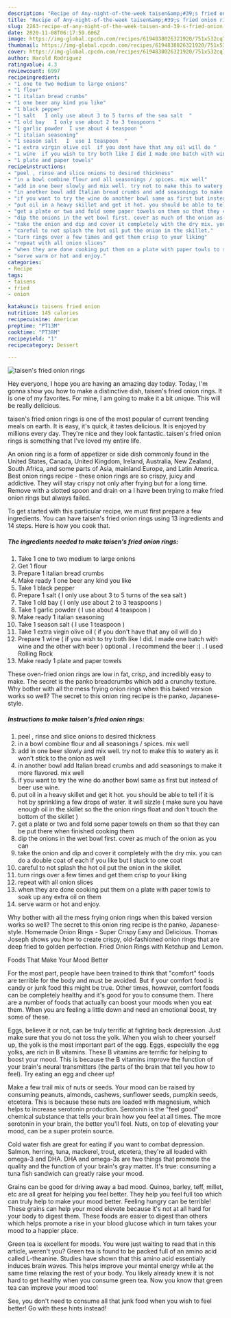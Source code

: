 ```yaml
---
description: "Recipe of Any-night-of-the-week taisen&amp;#39;s fried onion rings"
title: "Recipe of Any-night-of-the-week taisen&amp;#39;s fried onion rings"
slug: 2263-recipe-of-any-night-of-the-week-taisen-and-39-s-fried-onion-rings
date: 2020-11-08T06:17:59.606Z
image: https://img-global.cpcdn.com/recipes/6194838026321920/751x532cq70/taisens-fried-onion-rings-recipe-main-photo.jpg
thumbnail: https://img-global.cpcdn.com/recipes/6194838026321920/751x532cq70/taisens-fried-onion-rings-recipe-main-photo.jpg
cover: https://img-global.cpcdn.com/recipes/6194838026321920/751x532cq70/taisens-fried-onion-rings-recipe-main-photo.jpg
author: Harold Rodriguez
ratingvalue: 4.3
reviewcount: 6997
recipeingredient:
- "1 one to two medium to large onions"
- "1 flour"
- "1 italian bread crumbs"
- "1 one beer any kind you like"
- "1 black pepper"
- "1 salt   I only use about 3 to 5 turns of the sea salt  "
- "1 old bay   I only use about 2 to 3 teaspoons "
- "1 garlic powder  I use about 4 teaspoon "
- "1 italian seasoning"
- "1 season salt   I  use 1 teaspoon  "
- "1 extra virgin olive oil  if you dont have that any oil will do "
- "1 wine  if you wish to try both like I did I made one batch with wine and the other with beer  optional   I recommend the beer    I used Rolling Rock"
- "1 plate and paper towels"
recipeinstructions:
- "peel , rinse and slice onions to desired thickness"
- "in a bowl combine flour and all seasonings / spices. mix well"
- "add in one beer slowly and mix well. try not to make this to watery as it won&#39;t stick to the onion as well"
- "in another bowl add Italian bread crumbs and add seasonings to make it more flavored.  mix well"
- "if you want to try the wine do another bowl same as first but instead of beer use wine."
- "put oil in a heavy skillet and get it hot. you should be able to tell if it is hot by sprinkling a few drops of water. it will sizzle ( make sure you have enough oil in the skillet so the the onion rings float and don&#39;t touch the bottom of the skillet )"
- "get a plate or two and fold some paper towels on them so that they can be put there when finished cooking them"
- "dip the onions in the wet bowl first. cover as much of the onion as you can"
- "take the onion and dip and cover it completely with the dry mix. you can do a double coat of each if you like but I stuck to one coat"
- "careful to not splash the hot oil put the onion in the skillet."
- "turn rings over a few times and get them crisp to your liking"
- "repeat with all onion slices"
- "when they are done cooking put them on a plate with paper towls to soak up any extra oil on them"
- "serve warm or hot and enjoy."
categories:
- Recipe
tags:
- taisens
- fried
- onion

katakunci: taisens fried onion 
nutrition: 145 calories
recipecuisine: American
preptime: "PT13M"
cooktime: "PT38M"
recipeyield: "1"
recipecategory: Dessert

---
```



![taisen&#39;s fried onion rings](https://img-global.cpcdn.com/recipes/6194838026321920/751x532cq70/taisens-fried-onion-rings-recipe-main-photo.jpg)

Hey everyone, I hope you are having an amazing day today. Today, I'm gonna show you how to make a distinctive dish, taisen&#39;s fried onion rings. It is one of my favorites. For mine, I am going to make it a bit unique. This will be really delicious.

taisen&#39;s fried onion rings is one of the most popular of current trending meals on earth. It is easy, it's quick, it tastes delicious. It is enjoyed by millions every day. They're nice and they look fantastic. taisen&#39;s fried onion rings is something that I've loved my entire life.

An onion ring is a form of appetizer or side dish commonly found in the United States, Canada, United Kingdom, Ireland, Australia, New Zealand, South Africa, and some parts of Asia, mainland Europe, and Latin America. Best onion rings recipe - these onion rings are so crispy, juicy and addictive. They will stay crispy not only after frying but for a long time. Remove with a slotted spoon and drain on a I have been trying to make fried onion rings but always failed.


To get started with this particular recipe, we must first prepare a few ingredients. You can have taisen&#39;s fried onion rings using 13 ingredients and 14 steps. Here is how you cook that.

<!--inarticleads1-->

##### The ingredients needed to make taisen&#39;s fried onion rings:

1. Take 1 one to two medium to large onions
1. Get 1 flour
1. Prepare 1 italian bread crumbs
1. Make ready 1 one beer any kind you like
1. Take 1 black pepper
1. Prepare 1 salt (  I only use about 3 to 5 turns of the sea salt  )
1. Take 1 old bay (  I only use about 2 to 3 teaspoons )
1. Take 1 garlic powder ( I use about 4 teaspoon )
1. Make ready 1 italian seasoning
1. Take 1 season salt (  I  use 1 teaspoon  )
1. Take 1 extra virgin olive oil ( if you don&#39;t have that any oil will do )
1. Prepare 1 wine ( if you wish to try both like I did. I made one batch with wine and the other with beer ) optional  . I recommend the beer :)  . I used Rolling Rock
1. Make ready 1 plate and paper towels


These oven-fried onion rings are low in fat, crisp, and incredibly easy to make. The secret is the panko breadcrumbs which add a crunchy texture. Why bother with all the mess frying onion rings when this baked version works so well? The secret to this onion ring recipe is the panko, Japanese-style. 

<!--inarticleads2-->

##### Instructions to make taisen&#39;s fried onion rings:

1. peel , rinse and slice onions to desired thickness
1. in a bowl combine flour and all seasonings / spices. mix well
1. add in one beer slowly and mix well. try not to make this to watery as it won&#39;t stick to the onion as well
1. in another bowl add Italian bread crumbs and add seasonings to make it more flavored.  mix well
1. if you want to try the wine do another bowl same as first but instead of beer use wine.
1. put oil in a heavy skillet and get it hot. you should be able to tell if it is hot by sprinkling a few drops of water. it will sizzle ( make sure you have enough oil in the skillet so the the onion rings float and don&#39;t touch the bottom of the skillet )
1. get a plate or two and fold some paper towels on them so that they can be put there when finished cooking them
1. dip the onions in the wet bowl first. cover as much of the onion as you can
1. take the onion and dip and cover it completely with the dry mix. you can do a double coat of each if you like but I stuck to one coat
1. careful to not splash the hot oil put the onion in the skillet.
1. turn rings over a few times and get them crisp to your liking
1. repeat with all onion slices
1. when they are done cooking put them on a plate with paper towls to soak up any extra oil on them
1. serve warm or hot and enjoy.


Why bother with all the mess frying onion rings when this baked version works so well? The secret to this onion ring recipe is the panko, Japanese-style. Homemade Onion Rings - Super Crispy Easy and Delicious. Thomas Joseph shows you how to create crispy, old-fashioned onion rings that are deep fried to golden perfection. Fried Onion Rings with Ketchup and Lemon. 

Foods That Make Your Mood Better


For the most part, people have been trained to think that "comfort" foods are terrible for the body and must be avoided. But if your comfort food is candy or junk food this might be true. Other times, however, comfort foods can be completely healthy and it's good for you to consume them. There are a number of foods that actually can boost your moods when you eat them. When you are feeling a little down and need an emotional boost, try some of these.

Eggs, believe it or not, can be truly terrific at fighting back depression. Just make sure that you do not toss the yolk. When you wish to cheer yourself up, the yolk is the most important part of the egg. Eggs, especially the egg yolks, are rich in B vitamins. These B vitamins are terrific for helping to boost your mood. This is because the B vitamins improve the function of your brain's neural transmitters (the parts of the brain that tell you how to feel). Try eating an egg and cheer up!

Make a few trail mix of nuts or seeds. Your mood can be raised by consuming peanuts, almonds, cashews, sunflower seeds, pumpkin seeds, etcetera. This is because these nuts are loaded with magnesium, which helps to increase serotonin production. Serotonin is the "feel good" chemical substance that tells your brain how you feel at all times. The more serotonin in your brain, the better you'll feel. Nuts, on top of elevating your mood, can be a super protein source.

Cold water fish are great for eating if you want to combat depression. Salmon, herring, tuna, mackerel, trout, etcetera, they're all loaded with omega-3 and DHA. DHA and omega-3s are two things that promote the quality and the function of your brain's gray matter. It's true: consuming a tuna fish sandwich can greatly raise your mood. 

Grains can be good for driving away a bad mood. Quinoa, barley, teff, millet, etc are all great for helping you feel better. They help you feel full too which can truly help to make your mood better. Feeling hungry can be terrible! These grains can help your mood elevate because it's not at all hard for your body to digest them. These foods are easier to digest than others which helps promote a rise in your blood glucose which in turn takes your mood to a happier place.

Green tea is excellent for moods. You were just waiting to read that in this article, weren't you? Green tea is found to be packed full of an amino acid called L-theanine. Studies have shown that this amino acid essentially induces brain waves. This helps improve your mental energy while at the same time relaxing the rest of your body. You likely already knew it is not hard to get healthy when you consume green tea. Now you know that green tea can improve your mood too!

See, you don't need to consume all that junk food when you wish to feel better! Go  with  these hints  instead!

